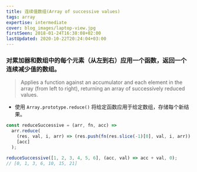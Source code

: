 ```yaml
---
title: 连续值数组(Array of successive values)
tags: array
expertise: intermediate
cover: blog_images/laptop-view.jpg
firstSeen: 2018-01-24T16:38:08+02:00
lastUpdated: 2020-10-22T20:24:04+03:00
---
```


### 对累加器和数组中的每个元素（从左到右）应用一个函数，返回一个连续减少值的数组。
> Applies a function against an accumulator and each element in the array (from left to right), returning an array of successively reduced values.

- 使用 `Array.prototype.reduce()` 将给定函数应用于给定数组，存储每个新结果。

```js
const reduceSuccessive = (arr, fn, acc) =>
  arr.reduce(
    (res, val, i, arr) => (res.push(fn(res.slice(-1)[0], val, i, arr)), res),
    [acc]
  );
```

```js
reduceSuccessive([1, 2, 3, 4, 5, 6], (acc, val) => acc + val, 0);
// [0, 1, 3, 6, 10, 15, 21]
```
